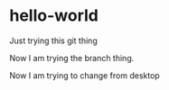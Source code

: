 # hello-world
Just trying this git thing

Now I am trying the branch thing.

Now I am trying to change from desktop
